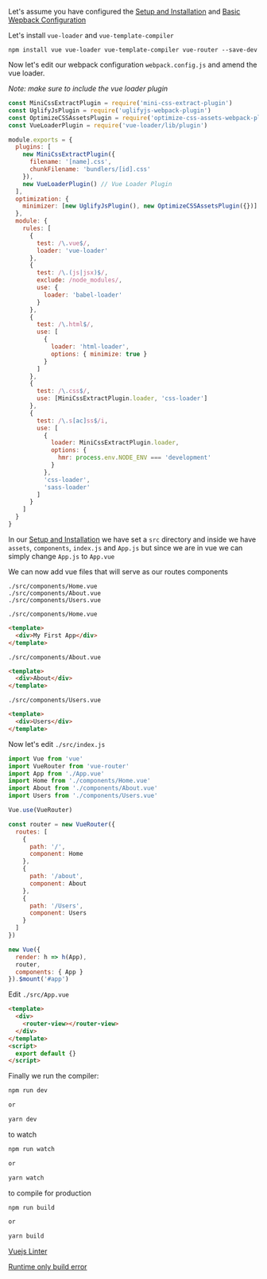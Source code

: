 Let's assume you have configured the [Setup and Installation](https://github.com/fordbedia/basic-webpack-configuration#setup-and-installation) and [Basic Wepback Configuration](https://github.com/fordbedia/basic-webpack-configuration#basic)

Let's install `vue-loader` and `vue-template-compiler`

```
npm install vue vue-loader vue-template-compiler vue-router --save-dev
```

Now let's edit our webpack configuration `webpack.config.js` and amend the vue loader.

_Note: make sure to include the vue loader plugin_

```javascript
const MiniCssExtractPlugin = require('mini-css-extract-plugin')
const UglifyJsPlugin = require('uglifyjs-webpack-plugin')
const OptimizeCSSAssetsPlugin = require('optimize-css-assets-webpack-plugin')
const VueLoaderPlugin = require('vue-loader/lib/plugin')

module.exports = {
  plugins: [
    new MiniCssExtractPlugin({
      filename: '[name].css',
      chunkFilename: 'bundlers/[id].css'
    }),
    new VueLoaderPlugin() // Vue Loader Plugin
  ],
  optimization: {
    minimizer: [new UglifyJsPlugin(), new OptimizeCSSAssetsPlugin({})]
  },
  module: {
    rules: [
      {
        test: /\.vue$/,
        loader: 'vue-loader'
      },
      {
        test: /\.(js|jsx)$/,
        exclude: /node_modules/,
        use: {
          loader: 'babel-loader'
        }
      },
      {
        test: /\.html$/,
        use: [
          {
            loader: 'html-loader',
            options: { minimize: true }
          }
        ]
      },
      {
        test: /\.css$/,
        use: [MiniCssExtractPlugin.loader, 'css-loader']
      },
      {
        test: /\.s[ac]ss$/i,
        use: [
          {
            loader: MiniCssExtractPlugin.loader,
            options: {
              hmr: process.env.NODE_ENV === 'development'
            }
          },
          'css-loader',
          'sass-loader'
        ]
      }
    ]
  }
}
```

In our [Setup and Installation](/README.md) we have set a `src` directory and inside we have `assets`, `components`, `index.js` and `App.js` but since we are in vue we can simply change `App.js` to `App.vue`

We can now add vue files that will serve as our routes components

```
./src/components/Home.vue
./src/components/About.vue
./src/components/Users.vue
```

`./src/components/Home.vue`

```html
<template>
  <div>My First App</div>
</template>
```

`./src/components/About.vue`

```html
<template>
  <div>About</div>
</template>
```

`./src/components/Users.vue`

```html
<template>
  <div>Users</div>
</template>
```

Now let's edit `./src/index.js`

```javascript
import Vue from 'vue'
import VueRouter from 'vue-router'
import App from './App.vue'
import Home from './components/Home.vue'
import About from './components/About.vue'
import Users from './components/Users.vue'

Vue.use(VueRouter)

const router = new VueRouter({
  routes: [
    {
      path: '/',
      component: Home
    },
    {
      path: '/about',
      component: About
    },
    {
      path: '/Users',
      component: Users
    }
  ]
})

new Vue({
  render: h => h(App),
  router,
  components: { App }
}).$mount('#app')
```

Edit `./src/App.vue`

```html
<template>
  <div>
    <router-view></router-view>
  </div>
</template>
<script>
  export default {}
</script>
```

Finally we run the compiler:

```javascript
npm run dev

or

yarn dev

```

to watch

```javascript
npm run watch

or

yarn watch
```

to compile for production

```javascript
npm run build

or

yarn build
```
[Vuejs Linter](./vuejs-linter.md)

[Runtime only build error](./runtime-only-build-error.md)
